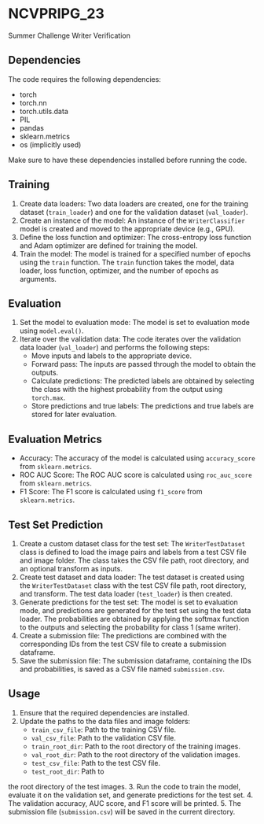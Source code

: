 # NCVPRIPG_23
Summer Challenge Writer Verification 


## Dependencies
The code requires the following dependencies:
- torch
- torch.nn
- torch.utils.data
- PIL
- pandas
- sklearn.metrics
- os (implicitly used)

Make sure to have these dependencies installed before running the code.

## Training
1. Create data loaders: Two data loaders are created, one for the training dataset (`train_loader`) and one for the validation dataset (`val_loader`).
2. Create an instance of the model: An instance of the `WriterClassifier` model is created and moved to the appropriate device (e.g., GPU).
3. Define the loss function and optimizer: The cross-entropy loss function and Adam optimizer are defined for training the model.
4. Train the model: The model is trained for a specified number of epochs using the `train` function. The `train` function takes the model, data loader, loss function, optimizer, and the number of epochs as arguments.

## Evaluation
1. Set the model to evaluation mode: The model is set to evaluation mode using `model.eval()`.
2. Iterate over the validation data: The code iterates over the validation data loader (`val_loader`) and performs the following steps:
   - Move inputs and labels to the appropriate device.
   - Forward pass: The inputs are passed through the model to obtain the outputs.
   - Calculate predictions: The predicted labels are obtained by selecting the class with the highest probability from the output using `torch.max`.
   - Store predictions and true labels: The predictions and true labels are stored for later evaluation.

## Evaluation Metrics
- Accuracy: The accuracy of the model is calculated using `accuracy_score` from `sklearn.metrics`.
- ROC AUC Score: The ROC AUC score is calculated using `roc_auc_score` from `sklearn.metrics`.
- F1 Score: The F1 score is calculated using `f1_score` from `sklearn.metrics`.

## Test Set Prediction
1. Create a custom dataset class for the test set: The `WriterTestDataset` class is defined to load the image pairs and labels from a test CSV file and image folder. The class takes the CSV file path, root directory, and an optional transform as inputs.
2. Create test dataset and data loader: The test dataset is created using the `WriterTestDataset` class with the test CSV file path, root directory, and transform. The test data loader (`test_loader`) is then created.
3. Generate predictions for the test set: The model is set to evaluation mode, and predictions are generated for the test set using the test data loader. The probabilities are obtained by applying the softmax function to the outputs and selecting the probability for class 1 (same writer).
4. Create a submission file: The predictions are combined with the corresponding IDs from the test CSV file to create a submission dataframe.
5. Save the submission file: The submission dataframe, containing the IDs and probabilities, is saved as a CSV file named `submission.csv`.

## Usage
1. Ensure that the required dependencies are installed.
2. Update the paths to the data files and image folders:
   - `train_csv_file`: Path to the training CSV file.
   - `val_csv_file`: Path to the validation CSV file.
   - `train_root_dir`: Path to the root directory of the training images.
   - `val_root_dir`: Path to the root directory of the validation images.
   - `test_csv_file`: Path to the test CSV file.
   - `test_root_dir`: Path to

 the root directory of the test images.
3. Run the code to train the model, evaluate it on the validation set, and generate predictions for the test set.
4. The validation accuracy, AUC score, and F1 score will be printed.
5. The submission file (`submission.csv`) will be saved in the current directory.
